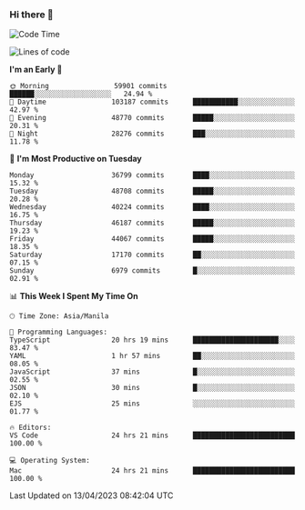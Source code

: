 ### Hi there 👋

<!--START_SECTION:waka-->
![Code Time](http://img.shields.io/badge/Code%20Time-3%2C841%20hrs%2049%20mins-blue)

![Lines of code](https://img.shields.io/badge/From%20Hello%20World%20I%27ve%20Written-98.8%20million%20lines%20of%20code-blue)

**I'm an Early 🐤** 

```text
🌞 Morning                59901 commits       ██████░░░░░░░░░░░░░░░░░░░   24.94 % 
🌆 Daytime                103187 commits      ███████████░░░░░░░░░░░░░░   42.97 % 
🌃 Evening                48770 commits       █████░░░░░░░░░░░░░░░░░░░░   20.31 % 
🌙 Night                  28276 commits       ███░░░░░░░░░░░░░░░░░░░░░░   11.78 % 
```
📅 **I'm Most Productive on Tuesday** 

```text
Monday                   36799 commits       ████░░░░░░░░░░░░░░░░░░░░░   15.32 % 
Tuesday                  48708 commits       █████░░░░░░░░░░░░░░░░░░░░   20.28 % 
Wednesday                40224 commits       ████░░░░░░░░░░░░░░░░░░░░░   16.75 % 
Thursday                 46187 commits       █████░░░░░░░░░░░░░░░░░░░░   19.23 % 
Friday                   44067 commits       █████░░░░░░░░░░░░░░░░░░░░   18.35 % 
Saturday                 17170 commits       ██░░░░░░░░░░░░░░░░░░░░░░░   07.15 % 
Sunday                   6979 commits        █░░░░░░░░░░░░░░░░░░░░░░░░   02.91 % 
```


📊 **This Week I Spent My Time On** 

```text
🕑︎ Time Zone: Asia/Manila

💬 Programming Languages: 
TypeScript               20 hrs 19 mins      █████████████████████░░░░   83.47 % 
YAML                     1 hr 57 mins        ██░░░░░░░░░░░░░░░░░░░░░░░   08.05 % 
JavaScript               37 mins             █░░░░░░░░░░░░░░░░░░░░░░░░   02.55 % 
JSON                     30 mins             █░░░░░░░░░░░░░░░░░░░░░░░░   02.10 % 
EJS                      25 mins             ░░░░░░░░░░░░░░░░░░░░░░░░░   01.77 % 

🔥 Editors: 
VS Code                  24 hrs 21 mins      █████████████████████████   100.00 % 

💻 Operating System: 
Mac                      24 hrs 21 mins      █████████████████████████   100.00 % 
```


 Last Updated on 13/04/2023 08:42:04 UTC
<!--END_SECTION:waka-->


<!--
**rad182/rad182** is a ✨ _special_ ✨ repository because its `README.md` (this file) appears on your GitHub profile.

Here are some ideas to get you started:

- 🔭 I’m currently working on ...
- 🌱 I’m currently learning ...
- 👯 I’m looking to collaborate on ...
- 🤔 I’m looking for help with ...
- 💬 Ask me about ...
- 📫 How to reach me: ...
- 😄 Pronouns: ...
- ⚡ Fun fact: ...
-->
